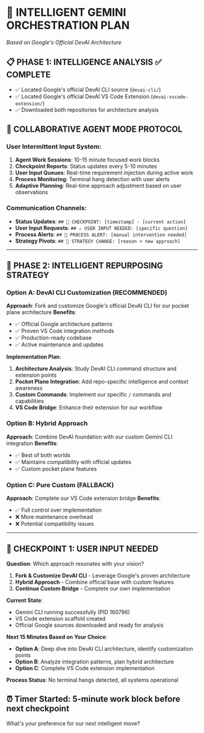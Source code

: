 # 🎯 INTELLIGENT GEMINI ORCHESTRATION PLAN
*Based on Google's Official DevAI Architecture*

## 📋 **PHASE 1: INTELLIGENCE ANALYSIS** ✅ COMPLETE
- ✅ Located Google's official DevAI CLI source (`devai-cli/`)
- ✅ Located Google's official DevAI VS Code Extension (`devai-vscode-extension/`)
- ✅ Downloaded both repositories for architecture analysis

## 🔄 **COLLABORATIVE AGENT MODE PROTOCOL**

### **User Intermittent Input System:**
1. **Agent Work Sessions**: 10-15 minute focused work blocks
2. **Checkpoint Reports**: Status updates every 5-10 minutes
3. **User Input Queues**: Real-time requirement injection during active work
4. **Process Monitoring**: Terminal hang detection with user alerts
5. **Adaptive Planning**: Real-time approach adjustment based on user observations

### **Communication Channels:**
- **Status Updates**: `## 🔄 CHECKPOINT: [timestamp] - [current action]`
- **User Input Requests**: `## ⚠️ USER INPUT NEEDED: [specific question]`
- **Process Alerts**: `## 🚨 PROCESS ALERT: [manual intervention needed]`
- **Strategy Pivots**: `## 🎯 STRATEGY CHANGE: [reason + new approach]`

---

## 🚀 **PHASE 2: INTELLIGENT REPURPOSING STRATEGY**

### **Option A: DevAI CLI Customization** (RECOMMENDED)
**Approach**: Fork and customize Google's official DevAI CLI for our pocket plane architecture
**Benefits**:
- ✅ Official Google architecture patterns
- ✅ Proven VS Code integration methods
- ✅ Production-ready codebase
- ✅ Active maintenance and updates

**Implementation Plan**:
1. **Architecture Analysis**: Study DevAI CLI command structure and extension points
2. **Pocket Plane Integration**: Add repo-specific intelligence and context awareness
3. **Custom Commands**: Implement our specific `/` commands and capabilities
4. **VS Code Bridge**: Enhance their extension for our workflow

### **Option B: Hybrid Approach**
**Approach**: Combine DevAI foundation with our custom Gemini CLI integration
**Benefits**:
- ✅ Best of both worlds
- ✅ Maintains compatibility with official updates
- ✅ Custom pocket plane features

### **Option C: Pure Custom** (FALLBACK)
**Approach**: Complete our VS Code extension bridge
**Benefits**:
- ✅ Full control over implementation
- ❌ More maintenance overhead
- ❌ Potential compatibility issues

---

## 🔄 **CHECKPOINT 1: USER INPUT NEEDED**

**Question**: Which approach resonates with your vision?

1. **Fork & Customize DevAI CLI** - Leverage Google's proven architecture
2. **Hybrid Approach** - Combine official base with custom features  
3. **Continue Custom Bridge** - Complete our own implementation

**Current State**: 
- Gemini CLI running successfully (PID 160796)
- VS Code extension scaffold created
- Official Google sources downloaded and ready for analysis

**Next 15 Minutes Based on Your Choice**:
- **Option A**: Deep dive into DevAI CLI architecture, identify customization points
- **Option B**: Analyze integration patterns, plan hybrid architecture
- **Option C**: Complete VS Code extension implementation

**Process Status**: No terminal hangs detected, all systems operational

## ⏰ **Timer Started**: 5-minute work block before next checkpoint

What's your preference for our next intelligent move?
